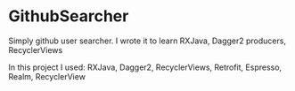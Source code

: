 # GithubSearcher
Simply github user searcher. I wrote it to learn RXJava, Dagger2 producers, RecyclerViews

In this project I used: RXJava, Dagger2, RecyclerViews, Retrofit, Espresso, Realm, RecyclerView

